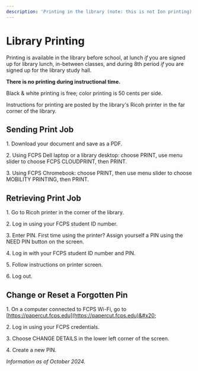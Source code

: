 ```yaml
---
description: 'Printing in the library (note: this is not Ion printing).'
---
```


# Library Printing

Printing is available in the library before school, at lunch _if_ you are signed up for library lunch, in-between classes, and during 8th period _if_ you are signed up for the library study hall. &#x20;

**There is no printing during instructional time.**

Black & white printing is free; color printing is 50 cents per side.

Instructions for printing are posted by the library's Ricoh printer in the far corner of the library. &#x20;

## Sending Print Job

1\.  Download your document and save as a PDF.

2\. Using FCPS Dell laptop or a library desktop: choose PRINT, use menu slider to choose FCPS CLOUDPRINT, then PRINT.

3\. Using FCPS Chromebook: choose PRINT, then use menu slider to choose MOBILITY PRINTING, then PRINT.

## Retrieving Print Job

1\. Go to Ricoh printer in the corner of the library.

2\. Log in using your FCPS student ID number.

3\.  Enter PIN.  First time using the printer?  Assign yourself a PIN using the NEED PIN button on the screen.

4\. Log in with your FCPS student ID number and PIN.

5\.  Follow instructions on printer screen.

6\.  Log out.

## Change or Reset a Forgotten Pin

1\.  On a computer connected to FCPS Wi-Fi, go to [https://papercut.fcps.edu](https://papercut.fcps.edu)&#x20;

2\.  Log in using your FCPS credentials.

3\. Choose CHANGE DETAILS in the lower left corner of the screen.

4\. Create a new PIN.

_Information as of October 2024._
